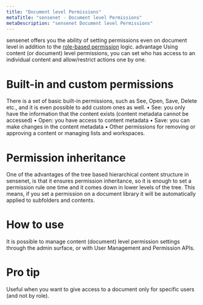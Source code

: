 ```yaml
---
title: "Document level Permissions"
metaTitle: "sensenet - Document level Permissions"
metaDescription: "sensenet Document level Permissions"
---
```


sensenet offers you the ability of setting permissions even on document level in addition to the [role-based permission](/concepts/role-based-permissions) logic.
advantage
Using content (or document) level permissions, you can set who has access to an individual content and allow/restrict actions one by one.

# Built-in and custom permissions

There is a set of basic built-in permissions, such as See, Open, Save, Delete etc., and it is even possible to add custom ones as well.
•	See: you only have the information that the content exists (content metadata cannot be accessed)
•	Open: you have access to content metadata
•	Save: you can make changes in the content metadata
•	Other permissions for removing or approving a content or managing lists and workspaces.

# Permission inheritance

One of the advantages of the tree based hierarchical content structure in sensenet, is that it ensures permission inheritance, so it is enough to set a permission rule one time and it comes down in lower levels of the tree. This means, if you set a permission on a document library it will be automatically applied to subfolders and contents.

# How to use

It is possible to manage content (document) level permission settings through the admin surface, or with User Management and Permission APIs.

# Pro tip

Useful when you want to give access to a document only for specific users (and not by role).
